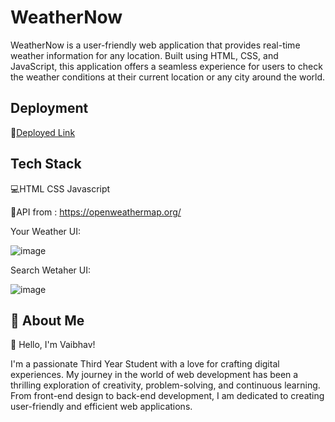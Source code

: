 
# WeatherNow 

WeatherNow is a user-friendly web application that provides real-time weather information for any location. Built using HTML, CSS, and JavaScript, this application offers a seamless experience for users to check the weather conditions at their current location or any city around the world.


## Deployment

🚀[Deployed Link](https://weathernow1.vercel.app/)



## Tech Stack

💻HTML CSS Javascript

🚀API from : https://openweathermap.org/







Your Weather UI:

![image](https://github.com/vaibhavdudhal/WeatherNow/blob/main/wetaher%20app/Images/ui1.png?raw=true)

Search Wetaher UI:

![image](https://github.com/vaibhavdudhal/WeatherNow/blob/main/wetaher%20app/Images/ui2.png?raw=true)




## 🚀 About Me

👋 Hello, I'm Vaibhav!

I'm a passionate Third Year Student with a love for crafting digital experiences. My journey in the world of web development has been a thrilling exploration of creativity, problem-solving, and continuous learning. From front-end design to back-end development, I am dedicated to creating user-friendly and efficient web applications.


